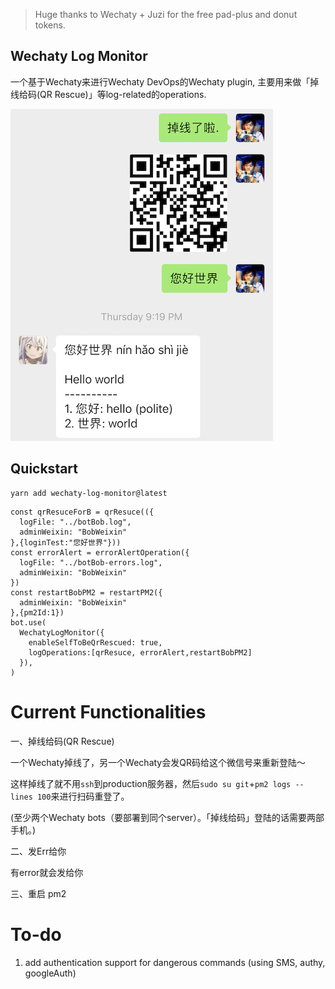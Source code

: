 > Huge thanks to Wechaty + Juzi for the free pad-plus and donut tokens.

## Wechaty Log Monitor

一个基于Wechaty来进行Wechaty DevOps的Wechaty plugin, 主要用来做「掉线给码(QR Rescue)」等log-related的operations.

![demo](demo.jpeg)

## Quickstart

```
yarn add wechaty-log-monitor@latest
```

```
const qrResuceForB = qrResuce(({
  logFile: "../botBob.log",
  adminWeixin: "BobWeixin"
},{loginTest:"您好世界"}))
const errorAlert = errorAlertOperation({
  logFile: "../botBob-errors.log",
  adminWeixin: "BobWeixin"
})
const restartBobPM2 = restartPM2({
  adminWeixin: "BobWeixin"
},{pm2Id:1})
bot.use(
  WechatyLogMonitor({
    enableSelfToBeQrRescued: true,
    logOperations:[qrResuce, errorAlert,restartBobPM2]
  }),
)
```

# Current Functionalities

一、掉线给码(QR Rescue)

一个Wechaty掉线了，另一个Wechaty会发QR码给这个微信号来重新登陆～

这样掉线了就不用`ssh`到production服务器，然后`sudo su git`+`pm2 logs --lines 100`来进行扫码重登了。

(至少两个Wechaty bots（要部署到同个server）。「掉线给码」登陆的话需要两部手机。)


二、发Err给你

有error就会发给你

三、重启 pm2

# To-do

1. add authentication support for dangerous commands (using SMS, authy, googleAuth)
